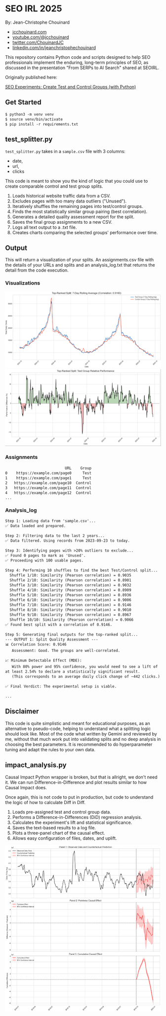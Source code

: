 # SEO IRL 2025 
By: Jean-Christophe Chouinard
- [jcchouinard.com](https://www.jcchouinard.com/)
- [youtube.com/@jcchouinard](https://www.youtube.com/@jcchouinard)
- [twitter.com/ChouinardJC](https://x.com/ChouinardJC)
- [linkedin.com/in/jeanchristophechouinard](https://www.linkedin.com/in/jeanchristophechouinard)

This repository contains Python code and scripts designed to help SEO professionals implement the enduring, long-term principles of SEO, as discussed in the presentation "From SERPs to AI Search" shared at SEOIRL.

Originally published here:

[SEO Experiments: Create Test and Control Groups (with Python)](https://www.jcchouinard.com/python-seo-experiments-create-test-and-control-groups/)

## Get Started

```
$ python3 -m venv venv
$ source venv/bin/activate
$ pip install -r requirements.txt
```


## test_splitter.py 
`test_splitter.py` takes in a `sample.csv` file with 3 columns:
- date,
- url,
- clicks

This code is meant to show you the kind of logic that you could use to create comparable control and test group splits. 

1. Loads historical website traffic data from a CSV.
2. Excludes pages with too many data outliers ("Unused").
3. Iteratively shuffles the remaining pages into test/control groups.
4. Finds the most statistically similar group pairing (best correlation).
5. Generates a detailed quality assessment report for the split.
6. Saves the final group assignments to a new CSV.
7. Logs all text output to a .txt file.
8. Creates charts comparing the selected groups' performance over time.


## Output

This will return a visualization of your splits. An assignments.csv file with the details of your URLs and splits and an analysis_log.txt that returns the detail from the code execution. 

### Visualizations
![](./outputs/splits_viz.png)
![](./outputs/relative_performance.png)

### Assignments

```
                           URL    Group
0    https://example.com/page0     Test
1    https://example.com/page1     Test
2   https://example.com/page10  Control
3   https://example.com/page11  Control
4   https://example.com/page12  Control
...
```

### Analysis_log

```
Step 1: Loading data from 'sample.csv'...
✅ Data loaded and prepared.

Step 2: Filtering data to the last 2 years...
✅ Data filtered. Using records from 2023-09-23 to today.

Step 3: Identifying pages with >20% outliers to exclude...
✅ Found 0 pages to mark as 'Unused'.
✅ Proceeding with 100 usable pages.

Step 4: Performing 10 shuffles to find the best Test/Control split...
  Shuffle 1/10: Similarity (Pearson correlation) = 0.9035
  Shuffle 2/10: Similarity (Pearson correlation) = 0.8901
  Shuffle 3/10: Similarity (Pearson correlation) = 0.9032
  Shuffle 4/10: Similarity (Pearson correlation) = 0.8909
  Shuffle 5/10: Similarity (Pearson correlation) = 0.8936
  Shuffle 6/10: Similarity (Pearson correlation) = 0.9006
  Shuffle 7/10: Similarity (Pearson correlation) = 0.9146
  Shuffle 8/10: Similarity (Pearson correlation) = 0.9010
  Shuffle 9/10: Similarity (Pearson correlation) = 0.8967
  Shuffle 10/10: Similarity (Pearson correlation) = 0.9066
✅ Found best split with a correlation of 0.9146.

Step 5: Generating final outputs for the top-ranked split...
--- OUTPUT 1: Split Quality Assessment ---
📊 Correlation Score: 0.9146
   Assessment: Good. The groups are well-correlated.

📈 Minimum Detectable Effect (MDE):
   With 80% power and 95% confidence, you would need to see a lift of at least 2.54% to declare a statistically significant result.
   (This corresponds to an average daily click change of ~442 clicks.)

✅ Final Verdict: The experimental setup is viable.

...
```

## Disclaimer
This code is quite simplistic and meant for educational purposes, as an alternative to pseudo-code, helping to understand what a splitting logic should look like. Most of the code what written by Gemini and reviewed by me, without that much work put into validating splits and no deep analysis in choosing the best parameters. It is recommended to do hyperparameter tuning and adapt the rules to your own data.


## impact_analysis.py

Causal Impact Python wrapper is broken, but that is allright, we don't need it. We can run Difference-in-Difference and plot results similar to how Causal Impact does.

Once again, this is not code to put in production, but code to understand the logic of how to calculate Diff in Diff. 

1. Loads pre-assigned test and control group data.
2. Performs a Difference-in-Differences (DiD) regression analysis.
3. Calculates the experiment's lift and statistical significance.
4. Saves the text-based results to a log file.
5. Plots a three-panel chart of the causal effect.
6. Allows easy configuration of files, dates, and uplift.

![](./outputs/did_analysis_plot.png)